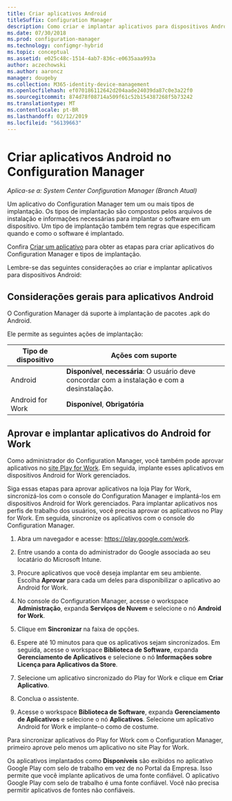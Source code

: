```yaml
---
title: Criar aplicativos Android
titleSuffix: Configuration Manager
description: Como criar e implantar aplicativos para dispositivos Android no Configuration Manager.
ms.date: 07/30/2018
ms.prod: configuration-manager
ms.technology: configmgr-hybrid
ms.topic: conceptual
ms.assetid: e025c48c-1514-4ab7-836c-e0635aaa993a
author: aczechowski
ms.author: aaroncz
manager: dougeby
ms.collection: M365-identity-device-management
ms.openlocfilehash: ef070186112642d204aade24039da87c0e3a22f0
ms.sourcegitcommit: 874d78f08714a509f61c52b154387268f5b73242
ms.translationtype: MT
ms.contentlocale: pt-BR
ms.lasthandoff: 02/12/2019
ms.locfileid: "56139663"
---
```

# <a name="create-android-applications-in-configuration-manager"></a>Criar aplicativos Android no Configuration Manager

*Aplica-se a: System Center Configuration Manager (Branch Atual)*

Um aplicativo do Configuration Manager tem um ou mais tipos de implantação. Os tipos de implantação são compostos pelos arquivos de instalação e informações necessárias para implantar o software em um dispositivo. Um tipo de implantação também tem regras que especificam quando e como o software é implantado.  

Confira [Criar um aplicativo](/sccm/apps/deploy-use/create-applications#bkmk_create) para obter as etapas para criar aplicativos do Configuration Manager e tipos de implantação. 

Lembre-se das seguintes considerações ao criar e implantar aplicativos para dispositivos Android:  



## <a name="general-considerations-for-android-apps"></a>Considerações gerais para aplicativos Android

O Configuration Manager dá suporte à implantação de pacotes .apk do Android. 

Ele permite as seguintes ações de implantação:

|Tipo de dispositivo|Ações com suporte|
|-|-|
|Android|**Disponível**, **necessária**: O usuário deve concordar com a instalação e com a desinstalação.|
|Android for Work |**Disponível**, **Obrigatória** |



## <a name="approve-and-deploy-android-for-work-apps"></a>Aprovar e implantar aplicativos do Android for Work

Como administrador do Configuration Manager, você também pode aprovar aplicativos no [site Play for Work](https://play.google.com/work). Em seguida, implante esses aplicativos em dispositivos Android for Work gerenciados.

Siga essas etapas para aprovar aplicativos na loja Play for Work, sincronizá-los com o console do Configuration Manager e implantá-los em dispositivos Android for Work gerenciados. Para implantar aplicativos nos perfis de trabalho dos usuários, você precisa aprovar os aplicativos no Play for Work. Em seguida, sincronize os aplicativos com o console do Configuration Manager.

1. Abra um navegador e acesse: https://play.google.com/work.  

2. Entre usando a conta do administrador do Google associada ao seu locatário do Microsoft Intune.  

3. Procure aplicativos que você deseja implantar em seu ambiente. Escolha **Aprovar** para cada um deles para disponibilizar o aplicativo ao Android for Work.  

4. No console do Configuration Manager, acesse o workspace **Administração**, expanda **Serviços de Nuvem** e selecione o nó **Android for Work**.  

5. Clique em **Sincronizar** na faixa de opções.  

6. Espere até 10 minutos para que os aplicativos sejam sincronizados. Em seguida, acesse o workspace **Biblioteca de Software**, expanda **Gerenciamento de Aplicativos** e selecione o nó **Informações sobre Licença para Aplicativos da Store**.  

7. Selecione um aplicativo sincronizado do Play for Work e clique em **Criar Aplicativo**.  

8. Conclua o assistente.  

9. Acesse o workspace **Biblioteca de Software**, expanda **Gerenciamento de Aplicativos** e selecione o nó **Aplicativos**. Selecione um aplicativo Android for Work e implante-o como de costume.  

Para sincronizar aplicativos do Play for Work com o Configuration Manager, primeiro aprove pelo menos um aplicativo no site Play for Work.

Os aplicativos implantados como **Disponíveis** são exibidos no aplicativo Google Play com selo de trabalho em vez de no Portal da Empresa. Isso permite que você implante aplicativos de uma fonte confiável. O aplicativo Google Play com selo de trabalho é uma fonte confiável. Você não precisa permitir aplicativos de fontes não confiáveis.
